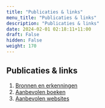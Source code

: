 ```yaml
---
title: "Publicaties & links"
menu_title: "Publicaties & links"
description: "Publicaties & links"
date: 2024-02-01 02:18:11+11:00
draft: False
hidden: False
weight: 170
---
```

## Publicaties & links

1. [Bronnen en erkenningen](/17-nl-publications-links/17-1-nl-sources-acknowledgements/)
2. [Aanbevolen boeken](/17-nl-publications-links/17-2-nl-recommended-books/)
3. [Aanbevolen websites](/17-nl-publications-links/17-3-nl-recommended-websites/)
